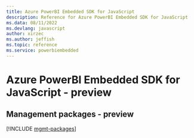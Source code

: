 ```yaml
---
title: Azure PowerBI Embedded SDK for JavaScript
description: Reference for Azure PowerBI Embedded SDK for JavaScript
ms.data: 08/11/2022
ms.devlang: javascript
author: xirzec
ms.author: jeffish
ms.topic: reference
ms.service: powerbiembedded
---
```

# Azure PowerBI Embedded SDK for JavaScript - preview

## Management packages - preview
[!INCLUDE [mgmt-packages](powerbi-embedded-mgmt-index.md)]
